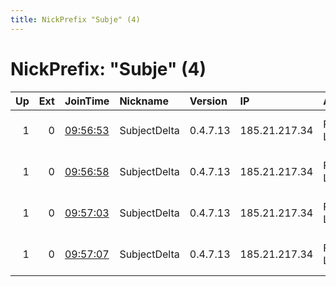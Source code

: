 ```yaml
---
title: NickPrefix "Subje" (4)
---
```


# NickPrefix: "Subje" (4)

|   Up |   Ext | JoinTime                                                                                              | Nickname     | Version   | IP            | AS           | CC   |   ORp |   Dirp | OS    | Contact                             |   eFamMembers |
|-----:|------:|:------------------------------------------------------------------------------------------------------|:-------------|:----------|:--------------|:-------------|:-----|------:|-------:|:------|:------------------------------------|--------------:|
|    1 |     0 | [09:56:53](https://nusenu.github.io/OrNetStats/w/relay/41C5E9CB0A09308C5FE83EC77CC5FC012CA69C7D.html) | SubjectDelta | 0.4.7.13  | 185.21.217.34 | Feral.io Ltd | gb   | 10145 |      0 | Linux | url:relayon.org proof:uri-rsa abuse |           169 |
|    1 |     0 | [09:56:58](https://nusenu.github.io/OrNetStats/w/relay/83873189EF4EF07B9B2B382C5E126B191B8CA4AA.html) | SubjectDelta | 0.4.7.13  | 185.21.217.34 | Feral.io Ltd | gb   | 10147 |      0 | Linux | url:relayon.org proof:uri-rsa abuse |           169 |
|    1 |     0 | [09:57:03](https://nusenu.github.io/OrNetStats/w/relay/819374FFCB0184491FC1B3A8C7745C4D5ABFEDEC.html) | SubjectDelta | 0.4.7.13  | 185.21.217.34 | Feral.io Ltd | gb   | 10151 |      0 | Linux | url:relayon.org proof:uri-rsa abuse |           169 |
|    1 |     0 | [09:57:07](https://nusenu.github.io/OrNetStats/w/relay/132F529D2860B0DD4E7C272ED23DFE7E2FDEE2A3.html) | SubjectDelta | 0.4.7.13  | 185.21.217.34 | Feral.io Ltd | gb   | 10015 |      0 | Linux | url:relayon.org proof:uri-rsa abuse |           169 |
